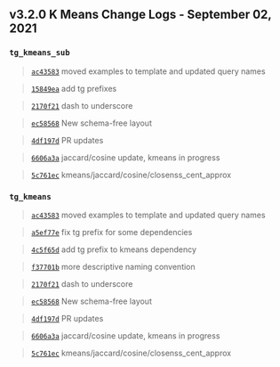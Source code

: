 
## v3.2.0 K Means Change Logs - September 02, 2021

### `tg_kmeans_sub`

> [`ac43583`](https://github.com/tigergraph/gsql-graph-algorithms/commit/ac435831c1e0f8a254f52dfa1390d2e3b48f161f) moved examples to template and updated query names

> [`15849ea`](https://github.com/tigergraph/gsql-graph-algorithms/commit/15849ea252512a2105f1951c55a7cd8813cc4d36) add tg prefixes

> [`2170f21`](https://github.com/tigergraph/gsql-graph-algorithms/commit/2170f218a86c28359ebfdeb90e35749ba0794d1f) dash to underscore

> [`ec58568`](https://github.com/tigergraph/gsql-graph-algorithms/commit/ec58568cdd7e608bd7af13d6bce2eaf781c9798f) New schema-free layout

> [`4df197d`](https://github.com/tigergraph/gsql-graph-algorithms/commit/4df197dddc2d5eb7d187d5f9139412af2de31b85) PR updates

> [`6606a3a`](https://github.com/tigergraph/gsql-graph-algorithms/commit/6606a3ad171de44e2d12c1a42131f6ec1b811a36) jaccard/cosine update, kmeans in progress

> [`5c761ec`](https://github.com/tigergraph/gsql-graph-algorithms/commit/5c761eca0361c8ad228bc786fcd875843691dec1) kmeans/jaccard/cosine/closenss_cent_approx

### `tg_kmeans`

> [`ac43583`](https://github.com/tigergraph/gsql-graph-algorithms/commit/ac435831c1e0f8a254f52dfa1390d2e3b48f161f) moved examples to template and updated query names

> [`a5ef77e`](https://github.com/tigergraph/gsql-graph-algorithms/commit/a5ef77ee557997ab29c6e5d3d8af567e502cbbec) fix tg prefix for some dependencies

> [`4c5f65d`](https://github.com/tigergraph/gsql-graph-algorithms/commit/4c5f65d7e23913ab3983478ab3772b1c79987d35) add tg prefix to kmeans dependency

> [`f37701b`](https://github.com/tigergraph/gsql-graph-algorithms/commit/f37701be48f14093bc2e82c078c152124de35fd6) more descriptive naming convention

> [`2170f21`](https://github.com/tigergraph/gsql-graph-algorithms/commit/2170f218a86c28359ebfdeb90e35749ba0794d1f) dash to underscore

> [`ec58568`](https://github.com/tigergraph/gsql-graph-algorithms/commit/ec58568cdd7e608bd7af13d6bce2eaf781c9798f) New schema-free layout

> [`4df197d`](https://github.com/tigergraph/gsql-graph-algorithms/commit/4df197dddc2d5eb7d187d5f9139412af2de31b85) PR updates

> [`6606a3a`](https://github.com/tigergraph/gsql-graph-algorithms/commit/6606a3ad171de44e2d12c1a42131f6ec1b811a36) jaccard/cosine update, kmeans in progress

> [`5c761ec`](https://github.com/tigergraph/gsql-graph-algorithms/commit/5c761eca0361c8ad228bc786fcd875843691dec1) kmeans/jaccard/cosine/closenss_cent_approx
